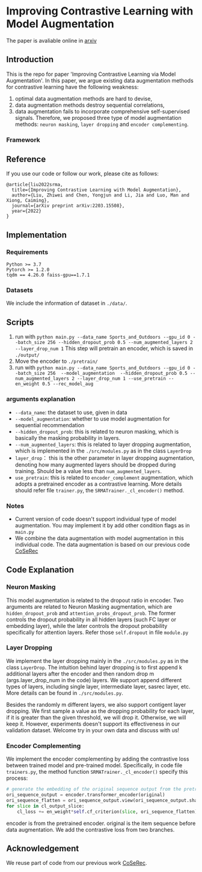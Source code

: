 # Improving Contrastive Learning with Model Augmentation
The paper is avaliable online in [arxiv](https://arxiv.org/abs/2203.15508)

## Introduction
This is the repo for paper 'Improving Contrastive Learning via Model Augmentation'. In this paper, we argue existing data augmentation methods for contrastive learning have the following weakness:
1) optimal data augmentation methods are hard to devise,
2) data augmentation methods destroy sequential correlations, 
3) data augmentation fails to incorporate comprehensive self-supervised signals. 
Therefore, we proposed three type of model augmentation methods: `neuron masking`, `layer dropping` and `encoder complementing`.

### Framework

## Reference
If you use our code or follow our work, please cite as follows:
```
@article{liu2022srma,
  title={Improving Contrastive Learning with Model Augmentation},
  author={Liu, Zhiwei and Chen, Yongjun and Li, Jia and Luo, Man and Xiong, Caiming},
  journal={arXiv preprint arXiv:2203.15508},
  year={2022}
}
```

## Implementation
### Requirements
```
Python >= 3.7
Pytorch >= 1.2.0
tqdm == 4.26.0 faiss-gpu==1.7.1
```
### Datasets
We include the information of dataset in `./data/`.

## Scripts
1. run with ```python main.py --data_name Sports_and_Outdoors --gpu_id 0 --batch_size 256 --hidden_dropout_prob 0.5 --num_augmented_layers 2 --layer_drop_num 1``` This step will pretrain an encoder, which is saved in `./output/`
2. Move the encoder to `./pretrain/`
3. run with ```python main.py --data_name Sports_and_Outdoors --gpu_id 0 --batch_size 256  --model_augmentation  --hidden_dropout_prob 0.5 --num_augmented_layers 2 --layer_drop_num 1 --use_pretrain --en_weight 0.5 --rec_model_aug```

### arguments explanation
- `--data_name`: the dataset to use, given in data
- `--model_augmentation`: whether to use model augmentation for sequential recommendation
- `--hidden_dropout_prob`: this is related to neuron masking, which is basically the masking probability in layers.
- `--num_augmented_layers`: this is related to layer dropping augmentation, which is implemented in the `./src/modules.py` as in the class `LayerDrop`
- `layer_drop`： this is the other parameter in layer dropping augmentation, denoting how many augmented layers should be dropped during training. Should be a value less than `num_augmented_layers`.
- `use_pretrain`: this is related to `encoder_complement` augmentation, which adopts a pretrained encoder as a contrastive learning. More details should refer file `trainer.py`, the `SRMATrainer._cl_encoder()` method. 

### Notes
- Current version of code doesn't support individual type of model augmentation. You may implement it by add other condition flags as in `main.py`
- We combine the data augmentation with model augmentation in this individual code. The data augmentation is based on our previous code [CoSeRec](https://github.com/YChen1993/CoSeRec)



## Code Explanation
### Neuron Masking
This model augmentation is related to the dropout ratio in encoder. Two arguments are related to Neuron Masking augmentation, which are `hidden_dropout_prob` and `attention_probs_dropout_prob`. The former controls the dropout probability in all hidden layers (such FC layer or embedding layer), while the later controls the dropout probability specifically for attention layers. Refer those `self.dropout` in file `module.py`

### Layer Dropping
We implement the layer dropping mainly in the `./src/modules.py` as in the class `LayerDrop`. The intuition behind layer dropping is to first append k additional layers after the encoder and then random drop m (args.layer_drop_num in the code) layers. We support append different types of layers, including single layer, intermediate layer, sasrec layer, etc. More details can be found in `./src/modules.py`. 

Besides the randomly m different layers, we also support contigent layer dropping. We first sample a value as the dropping probability for each layer, if it is greater than the given threshold, we will drop it. Otherwise, we will keep it. However, experiments doesn't support its effectiveness in our validation dataset. Welcome try in your own data and discuss with us!

### Encoder Complementing
We implement the encoder complementing by adding the contrastive loss between trained model and pre-trained model. Specifically, in code file `trainers.py`, the method function `SRMATrainer._cl_encoder()` specify this process:
```python
# generate the embedding of the original sequence output from the pretrained encoder. 
ori_sequence_output = encoder.transformer_encoder(original)
ori_sequence_flatten = ori_sequence_output.view(ori_sequence_output.shape[0], -1)
for slice in cl_output_slice:                        
    cl_loss += en_weight*self.cf_criterion(slice, ori_sequence_flatten)

```
encoder is from the pretrained encoder. original is the item sequence before data augmentation. We add the contrastive loss from two branches. 

## Acknowledgement
We reuse part of code from our previous work [CoSeRec](https://github.com/YChen1993/CoSeRec).
